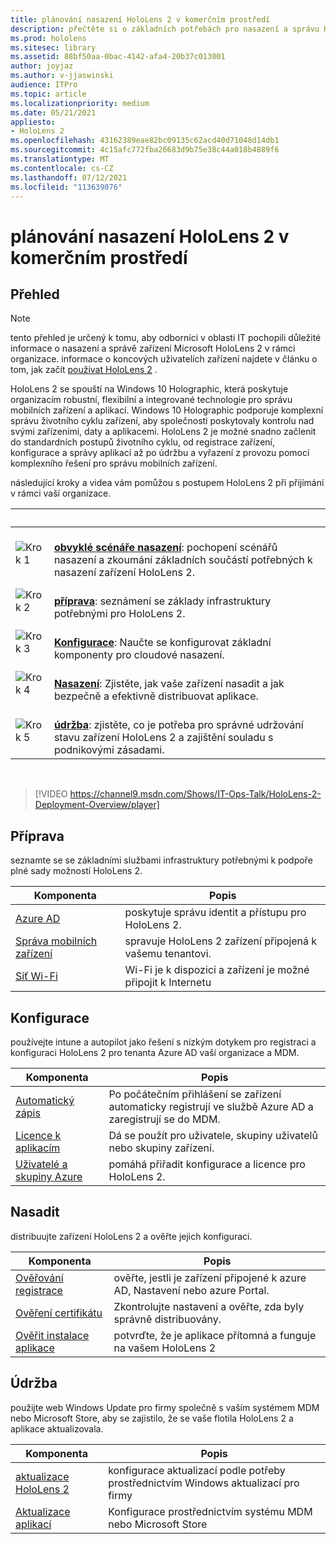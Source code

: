 ```yaml
---
title: plánování nasazení HoloLens 2 v komerčním prostředí
description: přečtěte si o základních potřebách pro nasazení a správu HoloLens v podnikových prostředích, včetně infrastruktury, azure active directory a správy mobilních zařízení.
ms.prod: hololens
ms.sitesec: library
ms.assetid: 88bf50aa-0bac-4142-afa4-20b37c013001
author: joyjaz
ms.author: v-jjaswinski
audience: ITPro
ms.topic: article
ms.localizationpriority: medium
ms.date: 05/21/2021
appliesto:
- HoloLens 2
ms.openlocfilehash: 43162389eae82bc09135c62acd40d71048d14db1
ms.sourcegitcommit: 4c15afc772fba26683d9b75e38c44a018b4889f6
ms.translationtype: MT
ms.contentlocale: cs-CZ
ms.lasthandoff: 07/12/2021
ms.locfileid: "113639076"
---
```

# <a name="planning-hololens-2-deployment-in-a-commercial-environment"></a>plánování nasazení HoloLens 2 v komerčním prostředí

## <a name="overview"></a>Přehled

> [!NOTE]
> tento přehled je určený k tomu, aby odborníci v oblasti IT pochopili důležité informace o nasazení a správě zařízení Microsoft HoloLens 2 v rámci organizace. informace o koncových uživatelích zařízení najdete v článku o tom, jak začít [používat HoloLens 2](hololens2-setup.md) .

HoloLens 2 se spouští na Windows 10 Holographic, která poskytuje organizacím robustní, flexibilní a integrované technologie pro správu mobilních zařízení a aplikací. Windows 10 Holographic podporuje komplexní správu životního cyklu zařízení, aby společnosti poskytovaly kontrolu nad svými zařízeními, daty a aplikacemi. HoloLens 2 je možné snadno začlenit do standardních postupů životního cyklu, od registrace zařízení, konfigurace a správy aplikací až po údržbu a vyřazení z provozu pomocí komplexního řešení pro správu mobilních zařízení.

následující kroky a videa vám pomůžou s postupem HoloLens 2 při přijímání v rámci vaší organizace.

| &nbsp; | &nbsp; |
|--|--|
| ![Krok 1](images/1green.png)| <br/> **[obvyklé scénáře nasazení](hololens-requirements.md)**: pochopení scénářů nasazení a zkoumání základních součástí potřebných k nasazení zařízení HoloLens 2. |
| ![Krok 2](images/2green.png)| <br/> **[příprava](#prepare)**: seznámení se základy infrastruktury potřebnými pro HoloLens 2. |
| ![Krok 3](images/3green.png) | <br/> **[Konfigurace](#configure)**: Naučte se konfigurovat základní komponenty pro cloudové nasazení. |
| ![Krok 4](images/4green.png) | <br/> **[Nasazení](#deploy)**: Zjistěte, jak vaše zařízení nasadit a jak bezpečně a efektivně distribuovat aplikace. |
| ![Krok 5](images/5green.png) | <br/> **[údržba](#maintain)**: zjistěte, co je potřeba pro správné udržování stavu zařízení HoloLens 2 a zajištění souladu s podnikovými zásadami. |

<br/>

> [!VIDEO https://channel9.msdn.com/Shows/IT-Ops-Talk/HoloLens-2-Deployment-Overview/player]

## <a name="prepare"></a>Příprava

seznamte se se základními službami infrastruktury potřebnými k podpoře plné sady možností HoloLens 2.

| Komponenta | Popis |
|-----------|------------|
| [Azure AD](hololens-identity.md) | poskytuje správu identit a přístupu pro HoloLens 2.  |
| [Správa mobilních zařízení](hololens-mdm-configure.md)| spravuje HoloLens 2 zařízení připojená k vašemu tenantovi.  |
| [Síť Wi-Fi](hololens-commercial-infrastructure.md)| Wi-Fi je k dispozici a zařízení je možné připojit k Internetu  |

## <a name="configure"></a>Konfigurace

používejte intune a autopilot jako řešení s nízkým dotykem pro registraci a konfiguraci HoloLens 2 pro tenanta Azure AD vaší organizace a MDM.

| Komponenta | Popis |
|-----------|------------|
| [Automatický zápis](hololens-enroll-mdm.md#auto-enrollment-in-mdm) | Po počátečním přihlášení se zařízení automaticky registrují ve službě Azure AD a zaregistrují se do MDM.  |
| [Licence k aplikacím](hololens2-cloud-connected-configure.md#application-licenses)| Dá se použít pro uživatele, skupiny uživatelů nebo skupiny zařízení.  |
| [Uživatelé a skupiny Azure](hololens2-cloud-connected-configure.md#azure-users-and-groups) | pomáhá přiřadit konfigurace a licence pro HoloLens 2.  |

## <a name="deploy"></a>Nasadit

distribuujte zařízení HoloLens 2 a ověřte jejich konfiguraci. 

| Komponenta | Popis |
|-----------|------------|
| [Ověřování registrace](hololens2-corp-connected-deploy.md#enrollment-validation) | ověřte, jestli je zařízení připojené k azure AD, Nastavení nebo azure Portal. |
| [Ověření certifikátu](hololens2-corp-connected-deploy.md#wi-fi-certificate-validation) | Zkontrolujte nastavení a ověřte, zda byly správně distribuovány. |
| [Ověřit instalace aplikace](hololens2-corp-connected-deploy.md#validate-lob-app-install) | potvrďte, že je aplikace přítomná a funguje na vašem HoloLens 2 |

## <a name="maintain"></a>Údržba

použijte web Windows Update pro firmy společně s vaším systémem MDM nebo Microsoft Store, aby se zajistilo, že se vaše flotila HoloLens 2 a aplikace aktualizovala.

| Komponenta | Popis |
|-----------|------------|
| [aktualizace HoloLens 2](hololens-updates.md) | konfigurace aktualizací podle potřeby prostřednictvím Windows aktualizací pro firmy |
| [Aktualizace aplikací](app-deploy-overview.md) | Konfigurace prostřednictvím systému MDM nebo Microsoft Store
